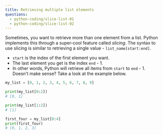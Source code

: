 ```yaml
---
title: Retrieving multiple list elements
questions:
  - python-coding/slice-list-01
  - python-coding/slice-list-02
---
```


Sometimes, you want to retrieve more than one element from a list. Python implements this through a super-cool feature called _slicing_. The syntax to use slicing is similar to retrieving a single value - `list_name[start:end]`.

- `start` is the index of the first element you want.
- The last element you get is the index `end` - 1.
- In other words, Python will retrieve all items from `start` to `end` - 1. Doesn't make sense? Take a look at the example below.

```python
my_list = [0, 1, 2, 3, 4, 5, 6, 7, 8, 9]

print(my_list[0:2])
# [0, 1]

print(my_list[1:2])
# [1]

first_four = my_list[0:4]
print(first_four)
# [0, 1, 2, 3]
```
